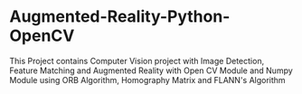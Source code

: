 # Augmented-Reality-Python-OpenCV
This Project contains Computer Vision project with Image Detection, Feature Matching and Augmented Reality with Open CV Module and Numpy Module using ORB Algorithm, Homography Matrix and FLANN's Algorithm
